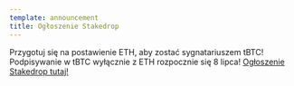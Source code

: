 ```yaml
---
template: announcement
title: Ogłoszenie Stakedrop
---
```

Przygotuj się na postawienie ETH, aby zostać sygnatariuszem tBTC! Podpisywanie w tBTC wyłącznie z ETH rozpocznie się 8 lipca! <a href="https://www.crowdcast.io/e/keep-stakedrop---live" target="_blank" rel="noopener noreferrer">Ogłoszenie Stakedrop tutaj!</a>
